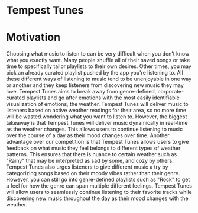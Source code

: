<h1><strong>Tempest Tunes</strong></h1>

<h1>Motivation</h1>
<p>
    Choosing what music to listen to can be very difficult when you don’t know what you exactly want. Many people shuffle all of their saved songs or take time to specifically tailor playlists to their own desires. Other times, you may pick an already curated playlist pushed by the app you're listening to. All these different ways of listening to music tend to be unenjoyable in one way or another and they keep listeners from discovering new music they may love. Tempest Tunes aims to break away from genre-defined, corporate-curated playlists and go after emotions with the most easily identifiable visualization of emotions, the weather. Tempest Tunes will deliver music to listeners based on active weather readings for their area, so no more time will be wasted wondering what you want to listen to. However, the biggest takeaway is that Tempest Tunes will deliver music dynamically in real-time as the weather changes. This allows users to continue listening to music over the course of a day as their mood changes over time. Another advantage over our competition is that Tempest Tunes allows users to give feedback on what music they feel belongs to different types of weather patterns. This ensures that there is nuance to certain weather such as "Rainy" that may be interpreted as sad by some, and cozy by others. Tempest Tunes also urges listeners to give different music a try by categorizing songs based on their moody vibes rather than their genre. However, you can still go into genre-defined playlists such as "Rock" to get a feel for how the genre can span multiple different feelings. Tempest Tunes will allow users to seamlessly continue listening to their favorite tracks while discovering new music throughout the day as their mood changes with the weather.

</p>


